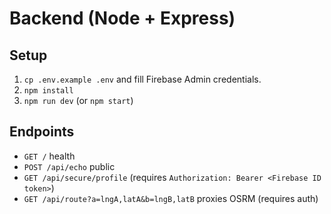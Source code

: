 # Backend (Node + Express)

## Setup
1. `cp .env.example .env` and fill Firebase Admin credentials.
2. `npm install`
3. `npm run dev` (or `npm start`)

## Endpoints
- `GET /` health
- `POST /api/echo` public
- `GET /api/secure/profile` (requires `Authorization: Bearer <Firebase ID token>`)
- `GET /api/route?a=lngA,latA&b=lngB,latB` proxies OSRM (requires auth)

